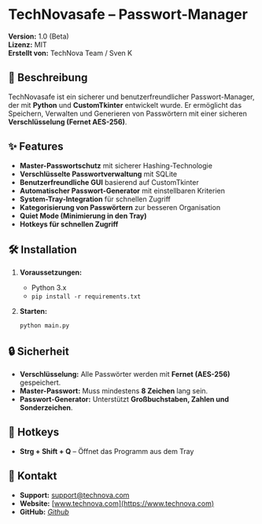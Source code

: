 # TechNovasafe – Passwort-Manager  
**Version:** 1.0 (Beta)  
**Lizenz:** MIT  
**Erstellt von:** TechNova Team / Sven K  

## 🔐 Beschreibung  
TechNovasafe ist ein sicherer und benutzerfreundlicher Passwort-Manager, der mit **Python** und **CustomTkinter** entwickelt wurde. Er ermöglicht das Speichern, Verwalten und Generieren von Passwörtern mit einer sicheren **Verschlüsselung (Fernet AES-256)**.  

## ✨ Features  
- **Master-Passwortschutz** mit sicherer Hashing-Technologie  
- **Verschlüsselte Passwortverwaltung** mit SQLite  
- **Benutzerfreundliche GUI** basierend auf CustomTkinter  
- **Automatischer Passwort-Generator** mit einstellbaren Kriterien  
- **System-Tray-Integration** für schnellen Zugriff  
- **Kategorisierung von Passwörtern** zur besseren Organisation  
- **Quiet Mode (Minimierung in den Tray)**  
- **Hotkeys für schnellen Zugriff**  

## 🛠 Installation  
1. **Voraussetzungen:**  
   - Python 3.x  
   - `pip install -r requirements.txt`  

2. **Starten:**  
   ```bash
   python main.py
   ```

## 🔒 Sicherheit  
- **Verschlüsselung:** Alle Passwörter werden mit **Fernet (AES-256)** gespeichert.  
- **Master-Passwort:** Muss mindestens **8 Zeichen** lang sein.  
- **Passwort-Generator:** Unterstützt **Großbuchstaben, Zahlen und Sonderzeichen**.  

## 📌 Hotkeys  
- **Strg + Shift + Q** – Öffnet das Programm aus dem Tray  

## 📧 Kontakt  
- **Support:** [support@technova.com](mailto:support@technova.com)  
- **Website:** [www.technova.com](https://www.technova.com)  
- **GitHub:** [*Github*](https://github.com/Quix17/Password-Manager)  
